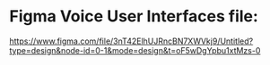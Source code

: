 # Figma Voice User Interfaces file: 

https://www.figma.com/file/3nT42ElhUJRncBN7XWVkj9/Untitled?type=design&node-id=0-1&mode=design&t=oF5wDgYpbu1xtMzs-0 